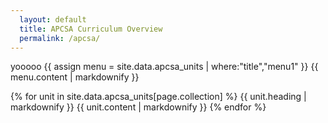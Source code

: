 ```yaml
---
  layout: default
  title: APCSA Curriculum Overview
  permalink: /apcsa/
---
```

yooooo
{{ assign menu = site.data.apcsa_units | where:"title","menu1" }}
{{ menu.content | markdownify }}

{% for unit in site.data.apcsa_units[page.collection] %}
  {{ unit.heading | markdownify }}
  {{ unit.content | markdownify }}
{% endfor %}
